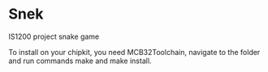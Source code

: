 # Snek
IS1200 project snake game 

To install on your chipkit, you need MCB32Toolchain, navigate to the folder and run commands make and make install.
